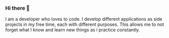### Hi there 👋

I am a developer who loves to code. I develop different applications as side projects in my free time, each with different purposes. This allows me to not forget what I know and learn new things as i practice constantly.

